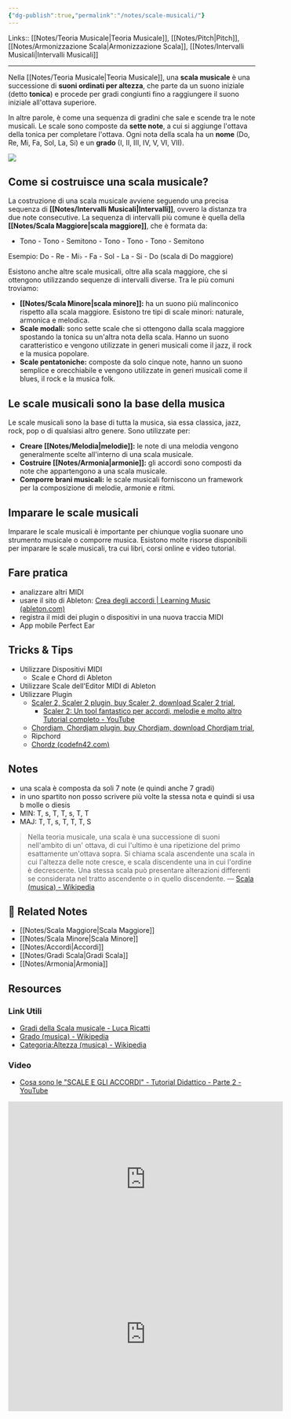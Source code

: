 ```yaml
---
{"dg-publish":true,"permalink":"/notes/scale-musicali/"}
---
```


Links:: [[Notes/Teoria Musicale\|Teoria Musicale]], [[Notes/Pitch\|Pitch]], [[Notes/Armonizzazione Scala\|Armonizzazione Scala]], [[Notes/Intervalli Musicali\|Intervalli Musicali]]

---
Nella [[Notes/Teoria Musicale\|Teoria Musicale]], una **scala musicale** è una successione di **suoni ordinati per altezza**, che parte da un suono iniziale (detto **tonica**) e procede per gradi congiunti fino a raggiungere il suono iniziale all'ottava superiore.

In altre parole, è come una sequenza di gradini che sale e scende tra le note musicali. Le scale sono composte da **sette note**, a cui si aggiunge l'ottava della tonica per completare l'ottava. Ogni nota della scala ha un **nome** (Do, Re, Mi, Fa, Sol, La, Si) e un **grado** (I, II, III, IV, V, VI, VII).

![](https://upload.wikimedia.org/wikipedia/commons/thumb/a/a5/C_maj.png/420px-C_maj.png)

## Come si costruisce una scala musicale?

La costruzione di una scala musicale avviene seguendo una precisa sequenza di **[[Notes/Intervalli Musicali\|Intervalli]]**, ovvero la distanza tra due note consecutive. La sequenza di intervalli più comune è quella della **[[Notes/Scala Maggiore\|scala maggiore]]**, che è formata da:

- Tono - Tono - Semitono - Tono - Tono - Tono - Semitono

Esempio: Do - Re - Mi♭ - Fa - Sol - La - Si - Do (scala di Do maggiore)

Esistono anche altre scale musicali, oltre alla scala maggiore, che si ottengono utilizzando sequenze di intervalli diverse. Tra le più comuni troviamo:

- **[[Notes/Scala Minore\|scala minore]]:** ha un suono più malinconico rispetto alla scala maggiore. Esistono tre tipi di scale minori: naturale, armonica e melodica.
- **Scale modali:** sono sette scale che si ottengono dalla scala maggiore spostando la tonica su un'altra nota della scala. Hanno un suono caratteristico e vengono utilizzate in generi musicali come il jazz, il rock e la musica popolare.
- **Scale pentatoniche:** composte da solo cinque note, hanno un suono semplice e orecchiabile e vengono utilizzate in generi musicali come il blues, il rock e la musica folk.

## Le scale musicali sono la base della musica

Le scale musicali sono la base di tutta la musica, sia essa classica, jazz, rock, pop o di qualsiasi altro genere. Sono utilizzate per:

- **Creare [[Notes/Melodia\|melodie]]:** le note di una melodia vengono generalmente scelte all'interno di una scala musicale.
- **Costruire [[Notes/Armonia\|armonie]]:** gli accordi sono composti da note che appartengono a una scala musicale.
- **Comporre brani musicali:** le scale musicali forniscono un framework per la composizione di melodie, armonie e ritmi.

## Imparare le scale musicali

Imparare le scale musicali è importante per chiunque voglia suonare uno strumento musicale o comporre musica. Esistono molte risorse disponibili per imparare le scale musicali, tra cui libri, corsi online e video tutorial.



## Fare pratica

- analizzare altri MIDI
- usare il sito di Ableton: [Crea degli accordi | Learning Music (ableton.com)](https://learningmusic.ableton.com/it/chords/chords.html)
- registra il midi dei plugin o dispositivi in una nuova traccia MIDI
- App mobile Perfect Ear


## Tricks & Tips

- Utilizzare Dispositivi MIDI 
	- Scale e Chord di Ableton
- Utilizzare Scale dell'Editor MIDI di Ableton
- Utilizzare Plugin
	- [Scaler 2, Scaler 2 plugin, buy Scaler 2, download Scaler 2 trial,](https://www.pluginboutique.com/product/3-Studio-Tools/93-Music-Theory-Tools/6439-Scaler-2)
		- [Scaler 2: Un tool fantastico per accordi, melodie e molto altro Tutorial completo - YouTube](https://youtu.be/62pUvaCTkQ0?si=-jxeoCBWWSurn-Me)
	- [Chordjam, Chordjam plugin, buy Chordjam, download Chordjam trial,](https://www.pluginboutique.com/product/2-Effects/24-Sequencer/7635-Chordjam?a_aid=4af297e055206)
	- Ripchord
	- [Chordz (codefn42.com)](https://www.codefn42.com/chordz/)




## Notes

- una scala è composta da soli 7 note (e quindi anche 7 gradi)
- in uno spartito non posso scrivere più volte la stessa nota e quindi si usa b molle o diesis 
- MIN: T, s, T, T, s, T, T
- MAJ: T, T, s, T, T, T, S

> Nella teoria musicale, una scala è una successione di suoni nell'ambito di un' ottava, di cui l'ultimo è una ripetizione del primo esattamente un'ottava sopra. Si chiama scala ascendente una scala in cui l'altezza delle note cresce, e scala discendente una in cui l'ordine è decrescente. Una stessa scala può presentare alterazioni differenti se considerata nel tratto ascendente o in quello discendente. — [Scala (musica) - Wikipedia](https://it.wikipedia.org/wiki/Scala_(musica)) 


## 🔗 Related Notes

- [[Notes/Scala Maggiore\|Scala Maggiore]]
- [[Notes/Scala Minore\|Scala Minore]]
- [[Notes/Accordi\|Accordi]]
- [[Notes/Gradi Scala\|Gradi Scala]]
- [[Notes/Armonia\|Armonia]]


## Resources


### Link Utili

- [Gradi della Scala musicale - Luca Ricatti](https://www.lucaricatti.it/gradi-della-scala-musicale/)
- [Grado (musica) - Wikipedia](https://it.wikipedia.org/wiki/Grado_(musica))
- [Categoria:Altezza (musica) - Wikipedia](https://it.wikipedia.org/wiki/Categoria:Altezza_(musica))

### Video

- [Cosa sono le "SCALE E GLI ACCORDI" - Tutorial Didattico - Parte 2 - YouTube](https://www.youtube.com/watch?v=q-YmHdc5NnU)

<iframe width="560" height="315" src="https://www.youtube.com/embed/QAgmdiHZv-E" title="YouTube video player" frameborder="0" allow="accelerometer; autoplay; clipboard-write; encrypted-media; gyroscope; picture-in-picture" allowfullscreen></iframe>


<iframe width="560" height="315" src="https://www.youtube.com/embed/hp_iwGTHdHs" title="YouTube video player" frameborder="0" allow="accelerometer; autoplay; clipboard-write; encrypted-media; gyroscope; picture-in-picture" allowfullscreen></iframe>






